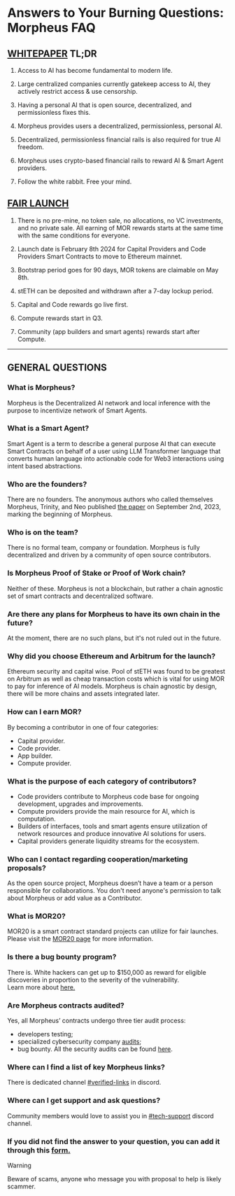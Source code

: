 # Answers to Your Burning Questions: Morpheus FAQ

## [WHITEPAPER](https://github.com/MorpheusAIs/Docs/blob/main/!KEYDOCS%20README%20FIRST!/WhitePaper.md) TL;DR
1) Access to AI has become fundamental to modern life.
   
2) Large centralized companies currently gatekeep access to AI, they actively restrict access & use censorship.
   
3) Having a personal AI that is open source, decentralized, and permissionless fixes this.
   
4) Morpheus provides users a decentralized, permissionless, personal AI.
   
5) Decentralized, permissionless financial rails is also required for true AI freedom.
    
6) Morpheus uses crypto-based financial rails to reward AI & Smart Agent providers.
    
7) Follow the white rabbit. Free your mind.

## [FAIR LAUNCH](https://github.com/MorpheusAIs/Docs/blob/main/!KEYDOCS%20README%20FIRST!/Morpheus%20Launch%20Phases.md)
1) There is no pre-mine, no token sale, no allocations, no VC investments, and no private sale. All earning of MOR rewards starts at the same time with the same conditions for everyone.
   
2) Launch date is February 8th 2024 for Capital Providers and Code Providers Smart Contracts to move to Ethereum mainnet.
   
3) Bootstrap period goes for 90 days, MOR tokens are claimable on May 8th.
   
4) stETH can be deposited and withdrawn after a 7-day lockup period.
   
5) Capital and Code rewards go live first.
    
6) Compute rewards start in Q3.
    
7) Community (app builders and smart agents) rewards start after Compute.
    

---

## GENERAL QUESTIONS

### What is Morpheus?  
Morpheus is the Decentralized AI network and local inference with the purpose to incentivize network of Smart Agents.

### What is a Smart Agent?  
Smart Agent is a term to describe a general purpose AI that can execute Smart Contracts on behalf of a user using LLM Transformer language that converts human language into actionable code for Web3 interactions using intent based abstractions.

### Who are the founders?  
There are no founders. The anonymous authors who called themselves Morpheus, Trinity, and Neo published [the paper](https://github.com/MorpheusAIs/Docs/blob/main/!KEYDOCS%20README%20FIRST!/YellowPaper.md) on September 2nd, 2023, marking the beginning of Morpheus.

### Who is on the team?  
There is no formal team, company or foundation. Morpheus is fully decentralized and driven by a community of open source contributors.

### Is Morpheus Proof of Stake or Proof of Work chain?  
Neither of these. Morpheus is not a blockchain, but rather a chain agnostic set of smart contracts and decentralized software.

### Are there any plans for Morpheus to have its own chain in the future?  
At the moment, there are no such plans, but it's not ruled out in the future.

### Why did you choose Ethereum and Arbitrum for the launch?  
Ethereum security and capital wise. Pool of stETH was found to be greatest on Arbitrum as well as cheap transaction costs which is vital for using MOR to pay for inference of AI models. Morpheus is chain agnostic by design, there will be more chains and assets integrated later.

### How can I earn MOR?  
By becoming a contributor in one of four categories:
- Capital provider.
- Code provider.
- App builder.
- Compute provider.

### What is the purpose of each category of contributors?  
- Code providers contribute to Morpheus code base for ongoing development, upgrades and improvements.
- Compute providers provide the main resource for AI, which is computation.
- Builders of interfaces, tools and smart agents ensure utilization of network resources and produce innovative AI solutions for users.
- Capital providers generate liquidity streams for the ecosystem.

### Who can I contact regarding cooperation/marketing proposals?  
As the open source project, Morpheus doesn’t have a team or a person responsible for collaborations. You don't need anyone's permission to talk about Morpheus or add value as a Contributor. 

### What is MOR20?  
MOR20 is a smart contract standard projects can utilize for fair launches.  
Please visit the [MOR20 page](https://mor.org/MOR20) for more information.

### Is there a bug bounty program?  
There is. White hackers can get up to $150,000 as reward for eligible discoveries in proportion to the severity of the vulnerability.  
Learn more about [here.](https://github.com/MorpheusAIs/Docs/blob/main/!KEYDOCS%20README%20FIRST!/Bug%20Bounty%20Program.md)

### Are Morpheus contracts audited?  
Yes, all Morpheus’ contracts undergo three tier audit process:
- developers testing;
- specialized cybersecurity company [audits](https://github.com/MorpheusAIs/Docs/tree/main/Security%20Audit%20Reports);
- bug bounty.
All the security audits can be found [here](https://github.com/antonbosss/Docs/tree/main/Security%20Audit%20Reports).

### Where can I find a list of key Morpheus links?  
There is dedicated channel [#verified-links](https://discord.com/channels/1151741790408429580/1183934719155515463) in discord.

### Where can I get support and ask questions?  
Community members would love to assist you in [#tech-support](https://discord.com/channels/1151741790408429580/1183666837460897832) discord channel.

### If you did not find the answer to your question, you can add it through this [form.](https://forms.gle/6yt5ps3kAfUfkF4N8) 

> [!WARNING]  
> Beware of scams, anyone who message you with proposal to help is likely scammer. 

